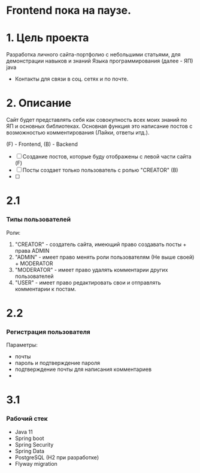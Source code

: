 # Frontend пока на паузе.
# 1. Цель проекта 

Разработка личного сайта-портфолио с небольшими статьями, для демонстрации навыков и 
знаний Языка программирования (далее - ЯП) java

+ Контакты для связи в соц. сетях и по почте.

# 2. Описание

Сайт будет представлять себя как совокупность всех моих знаний по ЯП и 
основных библиотеках. Основная функция это написание постов с 
возможностью комментирования (Лайки, ответы итд.).

(F) - Frontend, (B) - Backend

- [ ] Создание постов, которые буду отображены с левой части сайта (F)
- [ ] Посты создает только пользователь с ролью "CREATOR" (B)
- [ ] 

# 2.1 

### Типы пользователей

Роли:

1. "CREATOR" - создатель сайта, имеющий право создавать посты + права ADMIN
2. "ADMIN" - имеет право менять роли пользователям (Не выше своей) + MODERATOR
3. "MODERATOR" - имеет право удалять комментарии других пользователей
4. "USER" - имеет право редактировать свои и отправлять комментарии к постам.

# 2.2

### Регистрация пользователя

Параметры:

- почты
- пароль и подтверждение пароля
- подтверждение почты для написания комментариев
- 
# 3.1

### Рабочий стек

* Java 11
* Spring boot
* Spring Security
* Spring Data
* PostgreSQL (H2 при разработке)
* Flyway migration
